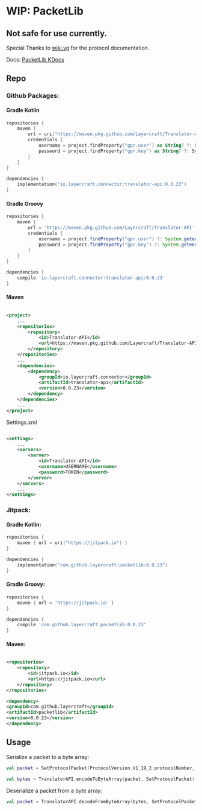 # WIP: PacketLib

## Not safe for use currently.

Special Thanks to [wiki.vg](https://wiki.vg) for the protocol documentation.

Docs: [PacketLib KDocs](https://packetlib.kdocs.layercraft.io/)

## Repo

### Github Packages:

#### Gradle Kotlin

```kotlin
repositories {
    maven {
        url = uri("https://maven.pkg.github.com/Layercraft/Translator-API")
        credentials {
            username = project.findProperty("gpr.user") as String? ?: System.getenv("USERNAME")
            password = project.findProperty("gpr.key") as String? ?: System.getenv("TOKEN")
        }
    }
}

dependencies {
    implementation("io.layercraft.connector:translator-api:0.0.23")
}
```

#### Gradle Groovy

```groovy
repositories {
    maven {
        url = 'https://maven.pkg.github.com/Layercraft/Translator-API'
        credentials {
            username = project.findProperty("gpr.user") ?: System.getenv("USERNAME")
            password = project.findProperty("gpr.key") ?: System.getenv("TOKEN")
        }
    }
}

dependencies {
    compile 'io.layercraft.connector:translator-api:0.0.23'
}
```

#### Maven

```xml

<project>
    ...
    <repositories>
        <repository>
            <id>Translator-API</id>
            <url>https://maven.pkg.github.com/Layercraft/Translator-API</url>
        </repository>
    </repositories>
    ...
    <dependencies>
        <dependency>
            <groupId>io.layercraft.connector</groupId>
            <artifactId>translator-api</artifactId>
            <version>0.0.23</version>
        </dependency>
    </dependencies>
    ...
</project>
```

Settings.xml

```xml

<settings>
    ...
    <servers>
        <server>
            <id>Translator-API</id>
            <username>USERNAME</username>
            <password>TOKEN</password>
        </server>
    </servers>
    ...
</settings>
```

### Jitpack:

#### Gradle Kotlin:

```kotlin
repositories {
    maven { url = uri("https://jitpack.io") }
}

dependencies {
    implementation("com.github.layercraft:packetlib:0.0.23")
}
```

#### Gradle Groovy:

```groovy
repositories {
    maven { url = 'https://jitpack.io' }
}

dependencies {
    compile 'com.github.layercraft:packetlib:0.0.23'
}
```

#### Maven:

```xml

<repositories>
    <repository>
        <id>jitpack.io</id>
        <url>https://jitpack.io</url>
    </repository>
</repositories>

<dependency>
<groupId>com.github.layercraft</groupId>
<artifactId>packetlib</artifactId>
<version>0.0.23</version>
</dependency>
```

## Usage

Serialize a packet to a byte array:

```kotlin
val packet = SetProtocolPacket(ProtocolVersion.V1_19_2.protocolNumber, "localhost", 25565, 1)

val bytes = TranslatorAPI.encodeToByteArray(packet, SetProtocolPacket)
```

Deserialize a packet from a byte array:

```kotlin
val packet = TranslatorAPI.decodeFromByteArray(bytes, SetProtocolPacket)
```

